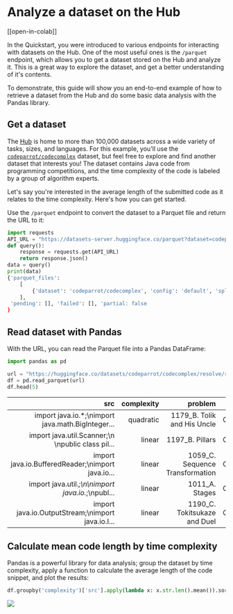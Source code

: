 # Analyze a dataset on the Hub

[[open-in-colab]]

In the Quickstart, you were introduced to various endpoints for interacting with datasets on the Hub. One of the most useful ones is the `/parquet` endpoint, which allows you to get a dataset stored on the Hub and analyze it. This is a great way to explore the dataset, and get a better understanding of it's contents.

To demonstrate, this guide will show you an end-to-end example of how to retrieve a dataset from the Hub and do some basic data analysis with the Pandas library.

## Get a dataset

The [Hub](https://huggingface.co/datasets) is home to more than 100,000 datasets across a wide variety of tasks, sizes, and languages. For this example, you'll use the [`codeparrot/codecomplex`](https://huggingface.co/datasets/codeparrot/codecomplex) dataset, but feel free to explore and find another dataset that interests you! The dataset contains Java code from programming competitions, and the time complexity of the code is labeled by a group of algorithm experts. 

Let's say you're interested in the average length of the submitted code as it relates to the time complexity. Here's how you can get started. 

Use the `/parquet` endpoint to convert the dataset to a Parquet file and return the URL to it:

```py
import requests
API_URL = "https://datasets-server.huggingface.co/parquet?dataset=codeparrot/codecomplex"
def query():
    response = requests.get(API_URL)
    return response.json()
data = query()
print(data)
{'parquet_files': 
    [
        {'dataset': 'codeparrot/codecomplex', 'config': 'default', 'split': 'train', 'url': 'https://huggingface.co/datasets/codeparrot/codecomplex/resolve/refs%2Fconvert%2Fparquet/default/train/0000.parquet', 'filename': '0000.parquet', 'size': 4115908}
    ], 
 'pending': [], 'failed': [], 'partial: false
}
```

## Read dataset with Pandas

With the URL, you can read the Parquet file into a Pandas DataFrame:

```py
import pandas as pd

url = "https://huggingface.co/datasets/codeparrot/codecomplex/resolve/refs%2Fconvert%2Fparquet/default/train/0000.parquet"
df = pd.read_parquet(url)
df.head(5)
```

|                                               src | complexity |                         problem |       from |
|--------------------------------------------------:|-----------:|--------------------------------:|-----------:|
| import java.io.*;\nimport java.math.BigInteger... |  quadratic |     1179_B. Tolik and His Uncle | CODEFORCES |
| import java.util.Scanner;\n \npublic class pil... |     linear |                 1197_B. Pillars | CODEFORCES |
| import java.io.BufferedReader;\nimport java.io... |     linear | 1059_C. Sequence Transformation | CODEFORCES |
| import java.util.*;\n\nimport java.io.*;\npubl... |     linear |                  1011_A. Stages | CODEFORCES |
| import java.io.OutputStream;\nimport java.io.I... |     linear |    1190_C. Tokitsukaze and Duel | CODEFORCES |

## Calculate mean code length by time complexity

Pandas is a powerful library for data analysis; group the dataset by time complexity, apply a function to calculate the average length of the code snippet, and plot the results:

```py
df.groupby('complexity')['src'].apply(lambda x: x.str.len().mean()).sort_values(ascending=False).plot.barh(color="orange")
```

<div class="flex justify-center">
    <img src="https://huggingface.co/datasets/huggingface/documentation-images/resolve/main/datasets-server/codecomplex.png"/>
</div>